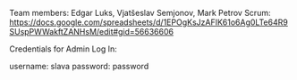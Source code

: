 Team members: Edgar Luks, Vjatšeslav Semjonov, Mark Petrov
Scrum: https://docs.google.com/spreadsheets/d/1EPOgKsJzAFIK61o6Ag0LTe64R9SUspPWWakftZANHsM/edit#gid=56636606

Credentials for Admin Log In:

username: slava
password: password
